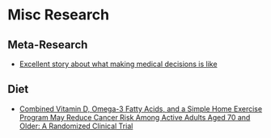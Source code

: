 # Misc Research

## Meta-Research

 - [Excellent story about what making medical decisions is
   like](https://news.ycombinator.com/item?id=31178908)

## Diet

 - [Combined Vitamin D, Omega-3 Fatty Acids, and a Simple Home Exercise Program
   May Reduce Cancer Risk Among Active Adults Aged 70 and Older: A Randomized
   Clinical
   Trial](https://www.frontiersin.org/articles/10.3389/fragi.2022.852643/full)
